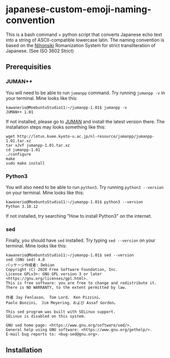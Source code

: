 # japanese-custom-emoji-naming-convention
This is a bash command + python script that converts Japanese echo text into a string of ASCII-compatible lowercase latin. The naming convention is based on the [Nihonsiki](https://en.wikipedia.org/wiki/Nihon-shiki_romanization) Romanization System for strict transliteration of Japanese. (See ISO 3602 Strict)

## Prerequisities

### JUMAN++

You will need to be able to run `jumanpp` command. Try running `jumanpp -v` in your terminal. Mine looks like this:

```
kawanerio@MoebuntuStudio11:~/jumanpp-1.01$ jumanpp -v
JUMAN++ 1.01 
```

If not installed, please go to [JUMAN](https://nlp.ist.i.kyoto-u.ac.jp/?JUMAN%2B%2B) and install the latest version there. The installation steps may looks something like this: 

```
wget http://lotus.kuee.kyoto-u.ac.jp/nl-resource/jumanpp/jumanpp-1.01.tar.xz
tar xJvf jumanpp-1.01.tar.xz
cd jumanpp-1.01
./configure
make
sudo make install
```


### Python3

You will also need to be able to run `python3`. Try running `python3 --version` on your terminal. Mine looks like this:

```
kawanerio@MoebuntuStudio11:~/jumanpp-1.01$ python3 --version
Python 3.10.12
```

If not installed, try searching "How to install Python3" on the internet. 


### sed

Finally, you should have `sed` installed. Try typing `sed --version` on your terminal. Mine looks like this:

```
kawanerio@MoebuntuStudio11:~/jumanpp-1.01$ sed --version
sed (GNU sed) 4.8
パッケージ作成者: Debian
Copyright (C) 2020 Free Software Foundation, Inc.
License GPLv3+: GNU GPL version 3 or later <https://gnu.org/licenses/gpl.html>.
This is free software: you are free to change and redistribute it.
There is NO WARRANTY, to the extent permitted by law.

作者 Jay Fenlason、 Tom Lord、 Ken Pizzini、
Paolo Bonzini、 Jim Meyering、および Assaf Gordon。

This sed program was built with SELinux support.
SELinux is disabled on this system.

GNU sed home page: <https://www.gnu.org/software/sed/>.
General help using GNU software: <https://www.gnu.org/gethelp/>.
E-mail bug reports to: <bug-sed@gnu.org>.
```



## Installation

